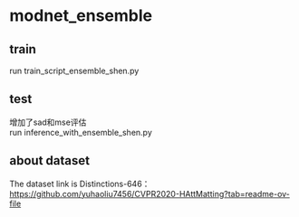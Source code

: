 # modnet_ensemble

## train
run train_script_ensemble_shen.py

## test
增加了sad和mse评估  
run inference_with_ensemble_shen.py

## about dataset
The dataset link is Distinctions-646：https://github.com/yuhaoliu7456/CVPR2020-HAttMatting?tab=readme-ov-file
